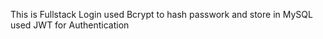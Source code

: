This is Fullstack Login 
used Bcrypt to hash passwork and store in MySQL 
used JWT for Authentication